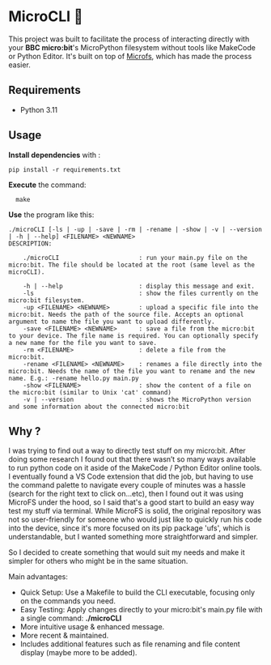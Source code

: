 # MicroCLI 🔌

This project was built to facilitate the process of interacting directly with your **BBC micro:bit**'s MicroPython filesystem without tools like MakeCode or Python Editor.
It's built on top of [Microfs](https://github.com/ntoll/microfs), which has made the process easier.

## Requirements

- Python 3.11

## Usage

**Install dependencies** with :

`
    pip install -r requirements.txt
`

**Execute** the command:
```
  make
```

**Use** the program like this:
```
./microCLI [-ls | -up | -save | -rm | -rename | -show | -v | --version | -h | --help] <FILENAME> <NEWNAME>
DESCRIPTION:

    ./microCLI                      : run your main.py file on the micro:bit. The file should be located at the root (same level as the microCLI).

    -h | --help                     : display this message and exit.
    -ls                             : show the files currently on the micro:bit filesystem.
    -up <FILENAME> <NEWNAME>        : upload a specific file into the micro:bit. Needs the path of the source file. Accepts an optional argument to name the file you want to upload differently.
    -save <FILENAME> <NEWNAME>      : save a file from the micro:bit to your device. The file name is required. You can optionally specify a new name for the file you want to save.
    -rm <FILENAME>                  : delete a file from the micro:bit.
    -rename <FILENAME> <NEWNAME>    : renames a file directly into the micro:bit. Needs the name of the file you want to rename and the new name. E.g.: -rename hello.py main.py
    -show <FILENAME>                : show the content of a file on the micro:bit (similar to Unix 'cat' command)
    -v | --version                  : shows the MicroPython version and some information about the connected micro:bit

```

## Why ?

I was trying to find out a way to directly test stuff on my micro:bit. After doing some research I found out that there wasn’t so many ways available to run python code on it aside of the MakeCode / Python Editor online tools. I eventually found a VS Code extension that did the job, but having to use the command palette to navigate every couple of minutes was a hassle (search for the right text to click on...etc), then I found out it was using MicroFS under the hood, so I said that's a good start to build an easy way test my stuff via terminal. While MicroFS is solid, the original repository was not so user-friendly for someone who would just like to quickly run his code into the device, since it's more focused on its pip package 'ufs', which is understandable, but I wanted something more straightforward and simpler.

So I decided to create something that would suit my needs and make it simpler for others who might be in the same situation.


Main advantages:

- Quick Setup: Use a Makefile to build the CLI executable, focusing only on the commands you need.
- Easy Testing: Apply changes directly to your micro:bit's main.py file with a single command: **./microCLI**
- More intuitive usage & enhanced message.
- More recent & maintained.
- Includes additional features such as file renaming and file content display (maybe more to be added).
